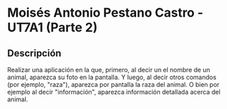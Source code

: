 # Moisés Antonio Pestano Castro - UT7A1 (Parte 2)

## Descripción

Realizar una aplicación en la que, primero, al decir un el nombre de un animal, aparezca su foto en la pantalla. Y luego, al decir otros comandos (por ejemplo, "raza"), aparezca por pantalla la raza del animal. O bien por ejemplo al decir "información", aparezca información detallada acerca del animal.
